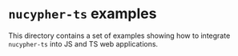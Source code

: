 # `nucypher-ts` examples

This directory contains a set of examples showing how to integrate `nucypher-ts` into JS and TS web applications.
